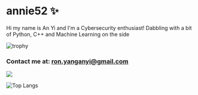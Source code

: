 # annie52 ✨

Hi my name is An Yi and I'm a Cybersecurity enthusiast!
Dabbling with a bit of Python, C++ and Machine Learning on the side

![trophy](https://github-profile-trophy.vercel.app/?username=yanganyi&theme=onedark&no-frame=true&row=1)

### Contact me at: ron.yanganyi@gmail.com

<a href="">
  <img align="centre" src="https://github-readme-stats.vercel.app/api?username=yanganyi&count_private=true&include_all_commits=true&show_icons=true&title_color=007bff&text_color=e7e7e7&icon_color=007bff&bg_color=171c28" />
<a />
  
![Top Langs](https://github-readme-stats.vercel.app/api/top-langs/?username=yanganyi&layout=compact&title_color=007bff&text_color=e7e7e7&icon_color=007bff&bg_color=171c28)
  



<!--
![](https://github-profile-trophy.vercel.app/?username=yanganyi&theme=discord&no-frame=true&no-bg=false&margin-w=4)
-->
<!--
**yanganyi/yanganyi** is a ✨ _special_ ✨ repository because its `README.md` (this file) appears on your GitHub profile.

Here are some ideas to get you started:

- 🔭 I’m currently working on ...
- 🌱 I’m currently learning ...
- 👯 I’m looking to collaborate on ...
- 🤔 I’m looking for help with ...
- 💬 Ask me about ...
- 📫 How to reach me: ...
- 😄 Pronouns: ...
- ⚡ Fun fact: ...
-->
